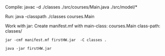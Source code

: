 Compile:
	javac -d ./classes ./src/courses/Main.java ./src/model/*

Run:
	java -classpath ./classes courses.Main

Work with jar:
	Create manifest.mf with 
		main-class: courses.Main
		class-path: classes/

	jar -cmf manifest.mf firstHW.jar  -C classes .

	java -jar firstHW.jar

